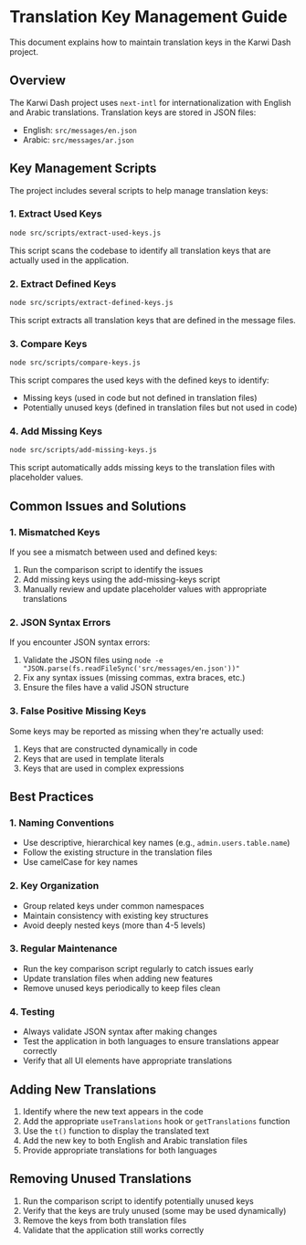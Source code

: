 # Translation Key Management Guide

This document explains how to maintain translation keys in the Karwi Dash project.

## Overview

The Karwi Dash project uses `next-intl` for internationalization with English and Arabic translations. Translation keys are stored in JSON files:
- English: `src/messages/en.json`
- Arabic: `src/messages/ar.json`

## Key Management Scripts

The project includes several scripts to help manage translation keys:

### 1. Extract Used Keys
```bash
node src/scripts/extract-used-keys.js
```
This script scans the codebase to identify all translation keys that are actually used in the application.

### 2. Extract Defined Keys
```bash
node src/scripts/extract-defined-keys.js
```
This script extracts all translation keys that are defined in the message files.

### 3. Compare Keys
```bash
node src/scripts/compare-keys.js
```
This script compares the used keys with the defined keys to identify:
- Missing keys (used in code but not defined in translation files)
- Potentially unused keys (defined in translation files but not used in code)

### 4. Add Missing Keys
```bash
node src/scripts/add-missing-keys.js
```
This script automatically adds missing keys to the translation files with placeholder values.

## Common Issues and Solutions

### 1. Mismatched Keys
If you see a mismatch between used and defined keys:
1. Run the comparison script to identify the issues
2. Add missing keys using the add-missing-keys script
3. Manually review and update placeholder values with appropriate translations

### 2. JSON Syntax Errors
If you encounter JSON syntax errors:
1. Validate the JSON files using `node -e "JSON.parse(fs.readFileSync('src/messages/en.json'))"`
2. Fix any syntax issues (missing commas, extra braces, etc.)
3. Ensure the files have a valid JSON structure

### 3. False Positive Missing Keys
Some keys may be reported as missing when they're actually used:
1. Keys that are constructed dynamically in code
2. Keys that are used in template literals
3. Keys that are used in complex expressions

## Best Practices

### 1. Naming Conventions
- Use descriptive, hierarchical key names (e.g., `admin.users.table.name`)
- Follow the existing structure in the translation files
- Use camelCase for key names

### 2. Key Organization
- Group related keys under common namespaces
- Maintain consistency with existing key structures
- Avoid deeply nested keys (more than 4-5 levels)

### 3. Regular Maintenance
- Run the key comparison script regularly to catch issues early
- Update translation files when adding new features
- Remove unused keys periodically to keep files clean

### 4. Testing
- Always validate JSON syntax after making changes
- Test the application in both languages to ensure translations appear correctly
- Verify that all UI elements have appropriate translations

## Adding New Translations

1. Identify where the new text appears in the code
2. Add the appropriate `useTranslations` hook or `getTranslations` function
3. Use the `t()` function to display the translated text
4. Add the new key to both English and Arabic translation files
5. Provide appropriate translations for both languages

## Removing Unused Translations

1. Run the comparison script to identify potentially unused keys
2. Verify that the keys are truly unused (some may be used dynamically)
3. Remove the keys from both translation files
4. Validate that the application still works correctly